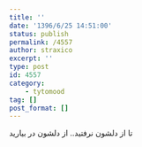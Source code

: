 ```yaml
---
title: ''
date: '1396/6/25 14:51:00'
status: publish
permalink: /4557
author: straxico
excerpt: ''
type: post
id: 4557
category:
    - tytomood
tag: []
post_format: []
---
```

تا از دلشون نرفتید.. از دلشون در بیارید